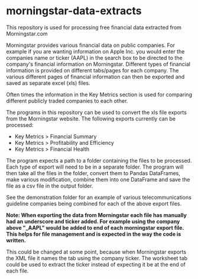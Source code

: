 # morningstar-data-extracts
This repository is used for processing free financial data extracted from Morningstar.com

Morningstar provides various financial data on public companies. For example if you are wanting information on Apple Inc. you would enter the companies name or ticker (AAPL) in the search box to be directed to the company's financial information on Morningstar. Different types of financial information is provided on different tabs/pages for each company. The various different pages of financial information can then be exported and saved as separate excel (xls) files.

Often times the information in the Key Metrics section is used for comparing different publicly traded companies to each other. 

The programs in this repository can be used to convert the xls file exports from the Morningstar website. The following exports currently can be processed:
- Key Metrics > Financial Summary
- Key Metrics > Profitability and Efficiency
- Key Metrics > Financial Health

The program expects a path to a folder containing the files to be processed. Each type of export will need to be in a separate folder. The program will then take all the files in the folder, convert them to Pandas DataFrames, make various modification, combine them into one DataFrame and save the file as a csv file in the output folder.

See the demonstration folder for an example of various telecommunications guideline companies being combined for each of the above export files.

**Note: When exporting the data from Morningstar each file has manually had an underscore and ticker added. For example using the company above "_AAPL" would be added to end of each morningstar export file. This helps for file management and is expected in the way the code is written.**

This could be changed at some point, because when Morningstar exports the XML file it names the tab using the company ticker. The worksheet tab could be used to extract the ticker instead of expecting it be at the end of each file.
